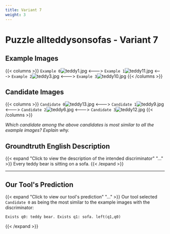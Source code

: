 ```yaml
---
title: Variant 7
weight: 3
---
```


# Puzzle allteddysonsofas - Variant 7

## Example Images
{{< columns >}}
`Example 0`![teddy1.jpg](/natscene_data/images/teddy1.jpg)
<--->
`Example 1`![teddy11.jpg](/natscene_data/images/teddy11.jpg)
<--->
`Example 2`![teddy3.jpg](/natscene_data/images/teddy3.jpg)
<--->
`Example 3`![teddy10.jpg](/natscene_data/images/teddy10.jpg)
{{< /columns >}}

## Candidate Images
{{< columns >}}
`Candidate 0`![teddy13.jpg](/natscene_data/images/teddy13.jpg)
<--->
`Candidate 1`![teddy9.jpg](/natscene_data/images/teddy9.jpg)
<--->
`Candidate 2`![teddy6.jpg](/natscene_data/images/teddy6.jpg)
<--->
`Candidate 3`![teddy12.jpg](/natscene_data/images/teddy12.jpg)
{{< /columns >}}

*Which candidate among the above candidates is most similar to all the example images? Explain why.*

## Groundtruth English Description

{{< expand "Click to view the description of the intended discriminator" "..." >}}
Every teddy bear is sitting on a sofa.
{{< /expand >}}

---



## Our Tool's Prediction

{{< expand "Click to view our tool's prediction" "..." >}}
Our tool selected `Candidate 0` as being the most similar to the example images with the discriminator:
```plaintext
Exists q0: teddy bear. Exists q1: sofa. left(q1,q0)
```
{{< /expand >}}
